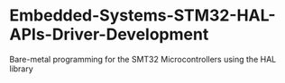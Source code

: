 # Embedded-Systems-STM32-HAL-APIs-Driver-Development
Bare-metal programming for the SMT32 Microcontrollers using the HAL library
